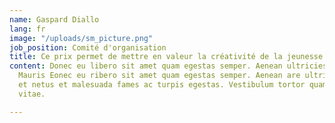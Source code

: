 ```yaml
---
name: Gaspard Diallo
lang: fr
image: "/uploads/sm_picture.png"
job_position: Comité d'organisation
title: Ce prix permet de mettre en valeur la créativité de la jeunesse africaine
content: Donec eu libero sit amet quam egestas semper. Aenean ultricies mi vitae est.
  Mauris Eonec eu ribero sit amet quam egestas semper. Aenean are ultricies mi senectus
  et netus et malesuada fames ac turpis egestas. Vestibulum tortor quam, feugiat vitae
  vitae.

---
```

